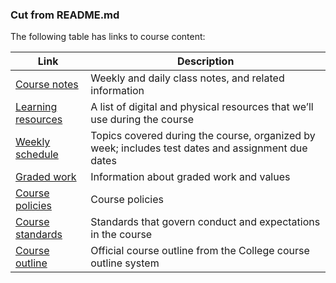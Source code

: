 
### Cut from README.md

The following table has links to course content:

| Link | Description |
| ---- | ----------- |
| [Course notes](/bti425/notes/) | Weekly and daily class notes, and related information |
| [Learning resources](/bti425/resources) | A list of digital and physical resources that we’ll use during the course |
| [Weekly schedule](/bti425/weekly-schedule) | Topics covered during the course, organized by week; includes test dates and assignment due dates |
| [Graded work](/bti425/graded-work) | Information about graded work and values |
| [Course policies](/bti425/policies) | Course policies |
| [Course standards](/bti425/standards) | Standards that govern conduct and expectations in the course |
| [Course outline](https://ict.senecacollege.ca/course/bti425) | Official course outline from the College course outline system |

